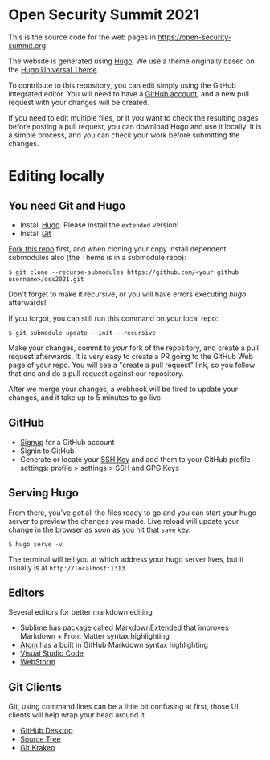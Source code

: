 # Open Security Summit 2021

This is the source code for the web pages in https://open-security-summit.org

The website is generated using [Hugo](https://gohugo.io). We use a theme originally based on the [Hugo Universal Theme](https://themes.gohugo.io/hugo-universal-theme/).

To contribute to this repository, you can edit simply using the GitHub integrated editor. You will need to have a [GitHub account](#github), and a new pull request with your changes will be created.

If you need to edit multiple files, or if you want to check the resulting pages before posting a pull request, you can download Hugo and use it locally. It is a simple process, and you can check your work before submitting the changes.

# Editing locally

## You need Git and Hugo

* Install [Hugo](https://gohugo.io/getting-started/installing/). Please install the `extended` version!
* Install [Git](https://git-scm.com/book/en/v2/Getting-Started-Installing-Git)

[Fork this repo](https://github.com/OpenSecuritySummit/oss2021#fork-destination-box) first, and when cloning your copy install dependent submodules also (the Theme is in a submodule repo):

```
$ git clone --recurse-submodules https://github.com/<your github username>/oss2021.git
```

Don't forget to make it recursive, or you will have errors executing _hugo_ afterwards!

If you forgot, you can still run this command on your local repo:
```
$ git submodule update --init --recursive
```

Make your changes, commit to *your* fork of the repository, and create a pull request afterwards. It is very easy to create a PR going to the GitHub Web page of your repo. You will see a "create a pull request" link, so you follow that one and do a pull request against our repository.

After we merge your changes, a webhook will be fired to update your changes, and it take up to 5 minutes to go live.

## GitHub
* [Signup](https://github.com/) for a GitHub account
* Signin to GitHub
* Generate or locate your [SSH Key](https://help.github.com/articles/adding-a-new-ssh-key-to-your-github-account/) and add them to your GitHub profile settings:
	profile > settings > SSH and GPG Keys

## Serving Hugo
From there, you've got all the files ready to go and you can start your hugo server to preview the changes you made. Live reload will update your change in the browser as soon as you hit that `save` key.

```
$ hugo serve -v
```

The terminal will tell you at which address your hugo server lives, but it usually is at `http://localhost:1313`

## Editors
Several editors for better markdown editing
* [Sublime](https://www.sublimetext.com/3) has package called [MarkdownExtended](https://github.com/jonschlinkert/sublime-markdown-extended) that improves Markdown + Front Matter syntax highlighting
* [Atom](https://atom.io/) has a built in GitHub Markdown syntax highlighting
* [Visual Studio Code](https://code.visualstudio.com/?wt.mc_id=DX_841432)
* [WebStorm](https://www.jetbrains.com/webstorm/)

## Git Clients
Git, using command lines can be a little bit confusing at first, those UI clients will help wrap your head around it.
* [GitHub Desktop](https://desktop.github.com/)
* [Source Tree](https://www.sourcetreeapp.com/)
* [Git Kraken](https://www.gitkraken.com/)
